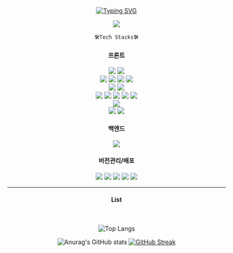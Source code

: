 <div align="center">

[![Typing SVG](https://readme-typing-svg.demolab.com?font=Oleo+Script&duration=3500&pause=700&color=D77A06&center=true&vCenter=true&multiline=true&random=false&width=500&height=70&lines=Hi+there%2C++I'm+Cotton;Front-end+Developer)](https://git.io/typing-svg)
<!-- 
[![Hits](https://hits.seeyoufarm.com/api/count/incr/badge.svg?url=https%3A%2F%2Fgithub.com%2Fcottonsweet%2Fhit-counter&count_bg=%23866A3D&title_bg=%23585A3F&icon=adobeillustrator.svg&icon_color=%23DFBE86&title=+Number+of+Visitors&edge_flat=true)](https://hits.seeyoufarm.com)
-->
  <img src="https://github-widgetbox.vercel.app/api/profile?username=cottonsweet&data=followers,repositories,stars,commits&theme=carbon"/>

`🛠Tech Stacks🛠`

#### 프론트

  <div class="default">
    <img src="https://img.shields.io/badge/HTML5-E34F26?style=flat&logo=HTML5&logoColor=white" />
    <img src="https://img.shields.io/badge/CSS3-1572B6?style=flat&logo=CSS3&logoColor=white" />
  </div>

  <div class="js-lib">
    <img src="https://img.shields.io/badge/Javascript-yellow?style=flat&logo=Javascript&logoColor=white" />
    <img src="https://img.shields.io/badge/Typescript-3178C6?style=flat&logo=Typescript&logoColor=white" />
    <img src="https://img.shields.io/badge/React-61DAFB?style=flat&logo=react&logoColor=black" />
    <img src="https://img.shields.io/badge/NextJS-000000?style=flat-square&logo=Next.js&logoColor=white"/>
  </div>

  <div class="state-management-tool">
    <img src="https://img.shields.io/badge/Recoil-3578E5?style=flat&logo=recoil&logoColor=white" />
    <img src="https://img.shields.io/badge/Redux Toolkit-593D88?style=flat&logo=Redux&logoColor=white" />
  </div>

  <div class="css-in-js css-lib css-fr">
    <img src="https://img.shields.io/badge/Sass-CC6699?style=flat&logo=Sass&logoColor=white" />
    <img src="https://img.shields.io/badge/Styled Components-DB7093?style=flat&logo=styled-components&logoColor=white" />
    <img src="https://img.shields.io/badge/bootstrap-7952B3?style=flat-square&logo=bootstrap&logoColor=white"/>
    <img src="https://img.shields.io/badge/MUI-007FFF?style=flat-square&logo=MUI&logoColor=white"/>
    <img src="https://img.shields.io/badge/Tailwind CSS-06B6D4?style=flat-square&logo=Tailwind CSS&logoColor=white"/>
  </div>

  <div class="bundle-tool">
    <img src="https://img.shields.io/badge/Vite-646CFF?style=flat&logo=Vite&logoColor=white" />
  </div>

  <div class="pacakage-manage">
    <img src="https://img.shields.io/badge/NPM-CB3837?style=flat&logo=npm&logoColor=white" />
    <img src="https://img.shields.io/badge/Yarn-2C8EBB?style=flat&logo=yarn&logoColor=white" />
  </div>

#### 백엔드

  <div>
    <img src="https://img.shields.io/badge/Firebase-1A73E8?style=flat&logo=Firebase&logoColor=FFCC32" />
  </div>

#### 버전관리/배포

  <div>
    <img src="https://img.shields.io/badge/git-F05032?style=flat&logo=git&logoColor=white" />
    <img src="https://img.shields.io/badge/github-181717?style=flat&logo=github&logoColor=white" />
    <img src="https://img.shields.io/badge/AWS(EC2)-FF9900?style=flat-square&logo=amazonec2&logoColor=white"/>
    <img src="https://img.shields.io/badge/Vercel-black?style=flat&logo=Vercel&logoColor=white" />
    <img src="https://img.shields.io/badge/Netlify-00C7B7?style=flat&logo=Netlify&logoColor=white" />
  </div>

---

#### List
<!--
  <div>
    <img src="https://github-widgetbox.vercel.app/api/skills?languages=HTML5,CSS3,sass,JavaScript,TypeScript,json&frameworks=ReactJS,NextJS,Bootstrap,TailwindCSS&libraries=jQuery&tools=Git,nodejs,NPM,Yarn,Firebase,AWS,Vercel&includeNames=true&software=windows,vscode" >
  </div>
-->
  <br/>
  
![Top Langs](https://github-readme-stats.vercel.app/api/top-langs/?username=cottonsweet&layout=compact&theme=vue-dark)
<br/>

![Anurag's GitHub stats](https://github-readme-stats.vercel.app/api?username=cottonsweet&show_icons=true&theme=city_lights)
[![GitHub Streak](https://github-readme-streak-stats.herokuapp.com/?user=cottonsweet&theme=tokyonight)](https://git.io/streak-stats)

<!-- [![Solved.ac Profile](http://mazassumnida.wtf/api/v2/generate_badge?boj=whitecandy777)](https://solved.ac/whitecandy777/) -->
</div>

